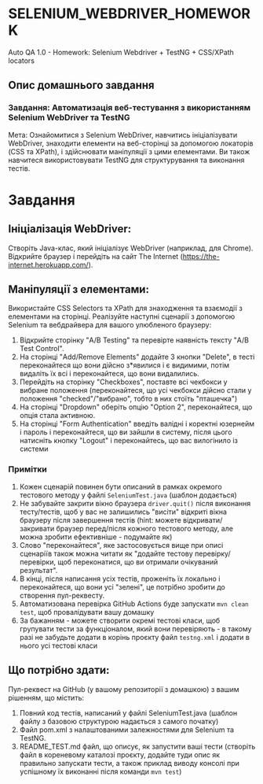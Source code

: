 # SELENIUM_WEBDRIVER_HOMEWORK
Auto QA 1.0 - Homework: Selenium Webdriver + TestNG + CSS/XPath locators


## Опис домашнього завдання
### Завдання: Автоматизація веб-тестування з використанням Selenium WebDriver та TestNG
Мета:
Ознайомитися з Selenium WebDriver, навчитись ініціалізувати WebDriver, знаходити елементи на веб-сторінці за допомогою локаторів (CSS та XPath), і здійснювати маніпуляції з цими елементами. 
Ви також навчитеся використовувати TestNG для структурування та виконання тестів.

# Завдання

## Ініціалізація WebDriver:
Створіть Java-клас, який ініціалізує WebDriver (наприклад, для Chrome).
Відкрийте браузер і перейдіть на сайт The Internet (https://the-internet.herokuapp.com/).

## Маніпуляції з елементами:
Використайте CSS Selectors та XPath для знаходження та взаємодії з елементами на сторінці.
Реалізуйте наступні сценарії з допомогою Selenium та вебдрайвера для вашого улюбленого браузеру:

1. Відкрийте сторінку "A/B Testing" та перевірте наявність тексту "A/B Test Control".
2. На сторінці "Add/Remove Elements" додайте 3 кнопки "Delete", в тесті переконайтеся що вони дійсно з*явилися і є видимими, потім видаліть їх всі і переконайтеся, що вони видалились.
3. Перейдіть на сторінку "Checkboxes", поставте всі чекбокси у вибране положення (переконайтеся, що усі чекбокси дійсно стали у положення "checked"/"вибрано", тобто в них стоїть "пташечка")
4. На сторінці "Dropdown" оберіть опцію "Option 2", переконайтеся, що опція стала активною.
6. На сторінці "Form Authentication" введіть валідні і коректні юзернейм і пароль і переконайтеся, що ви зайшли в систему, після цього натисніть кнопку "Logout" і переконайтесь, що вас вилогінило із системи

### Примітки
1. Кожен сценарій повинен бути описаний в рамках окремого тестового методу у файлі `SeleniumTest.java` (шаблон додається)
2. Не забувайте закрити вікно браузера `driver.quit()` після виконання тесту/тестів, щоб у вас не залишились "висіти" відкриті вікна браузеру після завершення тестів (hint: можете відкривати/закривати браузер перед/після кожного тестового методу, але можна зробити ефективніше - подумайте як)
3. Слово "переконайтеся", яке застосовується вище при описі сценаріїв також можна читати як "додайте тестову перевірку/перевірки, щоб переконатися, що ви отримали очікуваний результат".
4. В кінці, після написання усіх тестів, проженіть їх локально і переконайтеся, що вони усі "зелені", це потрібно зробити до створення пул-реквесту.
5. Автоматизована перевірка GitHub Actions буде запускати `mvn clean test`, щоб провалідувати вашу домашку
6. За бажанням - можете створити окремі тестові класи, щоб групувати тести за функціоналом, який вони перевіряють - в такому разі не забудьте додати в корінь проєкту файл `testng.xml`  і додати в нього усі тестові класи

## Що потрібно здати:
Пул-реквест на GitHub (у вашому репозиторії з домашкою) з вашим рішенням, що містить:
1. Повний код тестів, написаний у файлі SeleniumTest.java (шаблон файлу з базовою структурою надається з самого початку)
2. Файл pom.xml з налаштованими залежностями для Selenium та TestNG.
3. README_TEST.md файл, що описує, як запустити ваші тести (створіть файл в кореневому каталозі проєкту, додайте туди опис як правильно запускати тести, а також приклад виводу консолі при успішному їх виконанні після команди `mvn test`)

